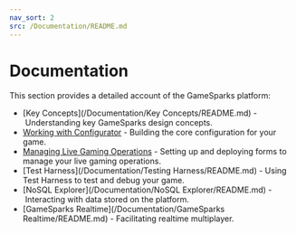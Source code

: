 ```yaml
---
nav_sort: 2
src: /Documentation/README.md
---
```


# Documentation

This section provides a detailed account of the GameSparks platform:
* [Key Concepts](/Documentation/Key Concepts/README.md) - Understanding key GameSparks design concepts.
* [Working with Configurator](/Documentation/Configurator/README.md) - Building the core configuration for your game.
* [Managing Live Gaming Operations](/Documentation/Manage/README.md) - Setting up and deploying forms to manage your live gaming operations.
* [Test Harness](/Documentation/Testing Harness/README.md) - Using Test Harness to test and debug your game.
* [NoSQL Explorer](/Documentation/NoSQL Explorer/README.md) - Interacting with data stored on the platform.
* [GameSparks Realtime](/Documentation/GameSparks Realtime/README.md) - Facilitating realtime multiplayer.
